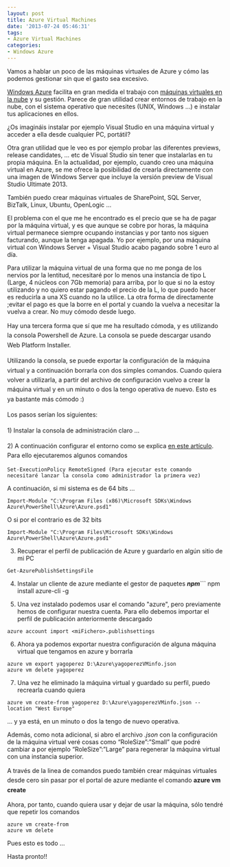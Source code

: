 ```yaml
---
layout: post
title: Azure Virtual Machines
date: '2013-07-24 05:46:31'
tags:
- Azure Virtual Machines
categories:
- Windows Azure
---
```



Vamos a hablar un poco de las máquinas virtuales de Azure y cómo las podemos gestionar sin que el gasto sea excesivo.

[Windows Azure](http://windowsazure.com/ "Windows Azure") facilita en gran medida el trabajo con [máquinas virtuales en la nube](http://www.windowsazure.com/es-es/services/virtual-machines/ "Azure Virtual Machines") y su gestión. Parece de gran utilidad crear entornos de trabajo en la nube, con el sistema operativo que necesites (UNIX, Windows …) e instalar tus aplicaciones en ellos.

¿Os imagináis instalar por ejemplo Visual Studio en una máquina virtual y acceder a ella desde cualquier PC, portátil?

Otra gran utilidad que le veo es por ejemplo probar las diferentes previews, release candidates, … etc de Visual Studio sin tener que instalarlas en tu propia máquina. En la actualidad, por ejemplo, cuando creo una máquina virtual en Azure, se me ofrece la posibilidad de crearla directamente con una imagen de Windows Server que incluye la versión preview de Visual Studio Ultimate 2013.

También puedo crear máquinas virtuales de SharePoint, SQL Server, BizTalk, Linux, Ubuntu, OpenLogic …

El problema con el que me he encontrado es el precio que se ha de pagar por la máquina virtual, y es que aunque se cobre por horas, la máquina virtual permanece siempre ocupando instancias y por tanto nos siguen facturando, aunque la tenga apagada. Yo por ejemplo, por una máquina virtual con Windows Server + Visual Studio acabo pagando sobre 1 euro al día.

Para utilizar la máquina virtual de una forma que no me ponga de los nervios por la lentitud, necesitaré por lo menos una instancia de tipo L (Large, 4 núcleos con 7Gb memoria) para arriba, por lo que si no la estoy utilizando y no quiero estar pagando el precio de la L, lo que puedo hacer es reducirla a una XS cuando no la utilice. La otra forma de directamente ;evitar el pago es que la borre en el portal y cuando la vuelva a necesitar la vuelva a crear. No muy cómodo desde luego.

<span style="font-size: 1em; line-height: 1.6em;">Hay una tercera forma que sí que me ha resultado cómoda, y es utilizando la consola Powershell de Azure. La consola se puede descargar usando Web Platform Installer.</span>

<span style="font-size: 1em; line-height: 1.6em;">Utilizando la consola, se puede exportar la configuración de la máquina virtual y a continuación borrarla con dos simples comandos. Cuando quiera volver a utilizarla, a partir del archivo de configuración vuelvo a crear la máquina virtual y en un minuto o dos la tengo operativa de nuevo. Esto es ya bastante más cómodo :)

<span style="font-size: 1em; line-height: 1.6em;">Los pasos serían los siguientes:</span>

<span style="font-size: 1em; line-height: 1.6em;">1) Instalar la consola de administración claro …</span>

<span style="font-size: 1em; line-height: 1.6em;">2) A continuación configurar el entorno como se explica [en este artículo](http://msdn.microsoft.com/en-us/library/windowsazure/jj554332.aspx "Azure console"). Para ello ejecutaremos algunos comandos</span>

```
Set-ExecutionPolicy RemoteSigned (Para ejecutar este comando necesitaré lanzar la consola como administrador la primera vez)
```

A continuación, si mi sistema es de 64 bits …

```
Import-Module "C:\Program Files (x86)\Microsoft SDKs\Windows Azure\PowerShell\Azure\Azure.psd1"
```

O si por el contrario es de 32 bits

```
Import-Module "C:\Program Files\Microsoft SDKs\Windows Azure\PowerShell\Azure\Azure.psd1"
```

3) Recuperar el perfil de publicación de Azure y guardarlo en algún sitio de mi PC

```
Get-AzurePublishSettingsFile
```

 4) Instalar un cliente de azure mediante el gestor de paquetes ***npm***```
npm install azure-cli -g<br />

 5) Una vez instalado podemos usar el comando "azure", pero previamente hemos de configurar nuestra cuenta. Para ello debemos importar el perfil de publicación anteriormente descargado

```
azure account import <miFichero>.publishsettings
```

 6) Ahora ya podemos exportar nuestra configuración de alguna máquina virtual que tengamos en azure y borrarla

```
azure vm export yagoperez D:\Azure\yagoperezVMinfo.json
azure vm delete yagoperez
```

7) Una vez he eliminado la máquina virtual y guardado su perfil, puedo recrearla cuando quiera</span>

```
azure vm create-from yagoperez D:\Azure\yagoperezVMinfo.json --location "West Europe"
```

… y ya está, en un minuto o dos la tengo de nuevo operativa.

Además, como nota adicional, si abro el archivo *.json* con la configuración de la máquina virtual veré cosas como “RoleSize”:”Small” que podré cambiar a por ejemplo “RoleSize”:”Large” para regenerar la máquina virtual con una instancia superior.</span>

<span style="font-size: 1em; line-height: 1.6em;">A través de la linea de comandos puedo también crear máquinas virtuales desde cero sin pasar por el portal de azure mediante el comando **azure vm create**</span>

Ahora, por tanto, cuando quiera usar y dejar de usar la máquina, sólo tendré que repetir los comandos

```
azure vm create-from
azure vm delete
```

Pues esto es todo …

Hasta pronto!!


